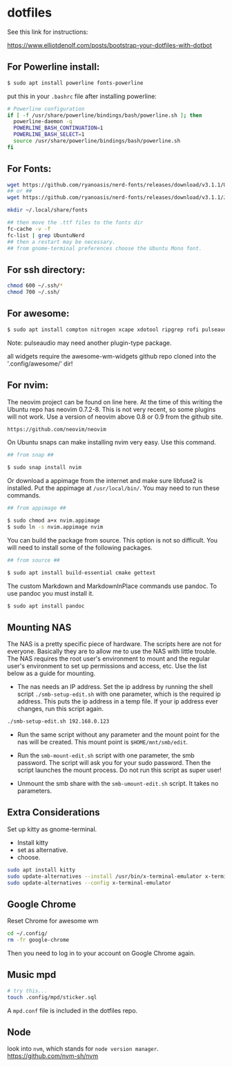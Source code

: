 # dotfiles

See this link for instructions:

https://www.elliotdenolf.com/posts/bootstrap-your-dotfiles-with-dotbot

## For Powerline install:

```bash
$ sudo apt install powerline fonts-powerline
```
put this in your `.bashrc` file after installing powerline:

```bash
# Powerline configuration
if [ -f /usr/share/powerline/bindings/bash/powerline.sh ]; then
  powerline-daemon -q
  POWERLINE_BASH_CONTINUATION=1
  POWERLINE_BASH_SELECT=1
  source /usr/share/powerline/bindings/bash/powerline.sh
fi
```
## For Fonts: 

```bash
wget https://github.com/ryanoasis/nerd-fonts/releases/download/v3.1.1/Ubuntu.zip
## or ##
wget https://github.com/ryanoasis/nerd-fonts/releases/download/v3.1.1/JetBrainsMono.zip

mkdir ~/.local/share/fonts

## then move the .ttf files to the fonts dir
fc-cache -v -f 
fc-list | grep UbuntuNerd
## then a restart may be necessary.
## from gnome-terminal preferences choose the Ubuntu Mono font.
```

## For ssh directory:

```bash
chmod 600 ~/.ssh/*
chmod 700 ~/.ssh/ 
```

## For awesome:
```bash
$ sudo apt install compton nitrogen xcape xdotool ripgrep rofi pulseaudio libfuse2 i3lock-fancy mpd mpc lxpolkit 


```

Note: pulseaudio may need another plugin-type package.

all widgets require the awesome-wm-widgets github repo cloned into the '.config/awesome/' dir!

## For nvim:

The neovim project can be found on line here. At the time of this writing the Ubuntu repo has neovim 0.7.2-8. This is not very recent, so some plugins will not work. Use a version of neovim above 0.8 or 0.9 from the github site.

```bash
https://github.com/neovim/neovim
```

On Ubuntu snaps can make installing nvim very easy. Use this command.

```bash
## from snap ##

$ sudo snap install nvim 

```

Or download a appimage from the internet and make sure libfuse2 is installed. Put the appimage at `/usr/local/bin/`. You may need to run these commands.

```bash
## from appimage ##

$ sudo chmod a+x nvim.appimage 
$ sudo ln -s nvim.appimage nvim

```
You can build the package from source. This option is not so difficult. You will need to install some of the following packages.

```bash
## from source ##

$ sudo apt install build-essential cmake gettext

```

The custom Markdown and MarkdownInPlace commands use pandoc. To use pandoc you must install it.

```bash
$ sudo apt install pandoc 
```

## Mounting NAS 

The NAS is a pretty specific piece of hardware. The scripts here are not for everyone. Basically they are to allow me to use the NAS with little trouble. The NAS requires the root user's environment to mount and the regular user's environment to set up permissions and access, etc. Use the list below as a guide for mounting.

- The nas needs an IP address. Set the ip address by running the shell script `./smb-setup-edit.sh` with one parameter, which is the required ip address. This puts the ip address in a temp file. If your ip address ever changes, run this script again.

```bash
./smb-setup-edit.sh 192.168.0.123
```

- Run the same script without any parameter and the mount point for the nas will be created. This mount point is `$HOME/mnt/smb/edit`. 

- Run the `smb-mount-edit.sh` script with one parameter, the smb password. The script will ask you for your sudo password. Then the script launches the mount process. Do not run this script as super user!

- Unmount the smb share with the `smb-umount-edit.sh` script. It takes no parameters.

## Extra Considerations

Set up kitty as gnome-terminal.

- Install kitty
- set as alternative.
- choose.

```bash 
sudo apt install kitty
sudo update-alternatives --install /usr/bin/x-terminal-emulator x-terminal-emulator /usr/bin/kitty 50
sudo update-alternatives --config x-terminal-emulator
```

## Google Chrome

Reset Chrome for awesome wm 

```bash
cd ~/.config/
rm -fr google-chrome
```

Then you need to log in to your account on Google Chrome again.

## Music mpd

```bash
# try this...
touch .config/mpd/sticker.sql

```
A `mpd.conf` file is included in the dotfiles repo.

## Node 

look into `nvm`, which stands for `node version manager`. https://github.com/nvm-sh/nvm 

